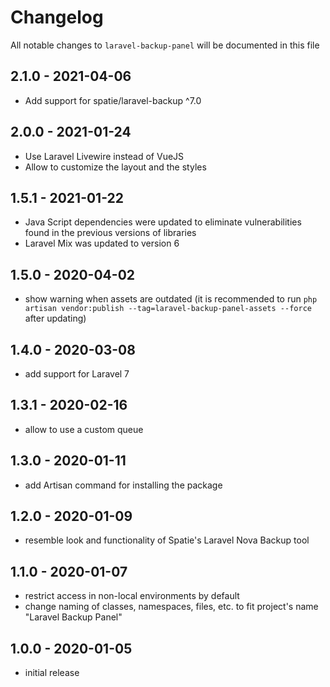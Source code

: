 # Changelog

All notable changes to `laravel-backup-panel` will be documented in this file

## 2.1.0 - 2021-04-06

- Add support for spatie/laravel-backup ^7.0

## 2.0.0 - 2021-01-24

- Use Laravel Livewire instead of VueJS
- Allow to customize the layout and the styles 

## 1.5.1 - 2021-01-22

- Java Script dependencies were updated to eliminate vulnerabilities found in the previous versions of libraries
- Laravel Mix was updated to version 6

## 1.5.0 - 2020-04-02

- show warning when assets are outdated (it is recommended to run `php artisan vendor:publish --tag=laravel-backup-panel-assets --force` after updating)

## 1.4.0 - 2020-03-08

- add support for Laravel 7

## 1.3.1 - 2020-02-16

- allow to use a custom queue

## 1.3.0 - 2020-01-11

- add Artisan command for installing the package

## 1.2.0 - 2020-01-09

- resemble look and functionality of Spatie's Laravel Nova Backup tool

## 1.1.0 - 2020-01-07

- restrict access in non-local environments by default
- change naming of classes, namespaces, files, etc. to fit project's name "Laravel Backup Panel"

## 1.0.0 - 2020-01-05

- initial release
